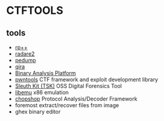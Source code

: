 CTFTOOLS
========

tools
-----
- [rp++](https://github.com/0vercl0k/rp)
- [radare2](https://github.com/radare/radare2)
- [pedump](https://github.com/zed-0xff/pedump)
- [qira](https://github.com/BinaryAnalysisPlatform/qira)
- [Binary Analysis Platform](https://github.com/BinaryAnalysisPlatform/bap)
- [pwntools](https://github.com/Gallopsled/pwntools) CTF framework and exploit development library
- [Sleuth Kit (TSK)](https://www.sleuthkit.org/) OSS Digital Forensics Tool
- [libemu](https://github.com/buffer/libemu) x86 emulation
- [chopshop](https://github.com/MITRECND/chopshop) Protocol Analysis/Decoder Framework
- foremost extract/recover files from image
- ghex binary editor

